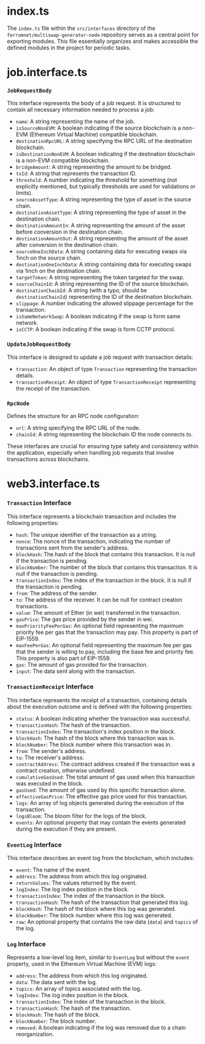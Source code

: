 # index.ts

The `index.ts` file within the `src/interfaces` directory of the `ferrumnet/multiswap-generator-node` repository serves as a central point for exporting modules. This file essentially organizes and makes accessible the defined modules in the project for periodic tasks.

# job.interface.ts

### `JobRequestBody`

This interface represents the body of a job request. It is structured to contain all necessary information needed to process a job:

- `name`: A string representing the name of the job.
- `isSourceNonEVM`: A boolean indicating if the source blockchain is a non-EVM (Ethereum Virtual Machine) compatible blockchain.
- `destinationRpcURL`: A string specifying the RPC URL of the destination blockchain.
- `isDestinationNonEVM`: A boolean indicating if the destination blockchain is a non-EVM compatible blockchain.
- `bridgeAmount`: A string representing the amount to be bridged.
- `txId`: A string that represents the transaction ID.
- `threshold`: A number indicating the threshold for something (not explicitly mentioned, but typically thresholds are used for validations or limits).
- `sourceAssetType`: A string representing the type of asset in the source chain.
- `destinationAssetType`: A string representing the type of asset in the destination chain.
- `destinationAmountIn`: A string representing the amount of the asset before conversion in the destination chain.
- `destinationAmountOut`: A string representing the amount of the asset after conversion in the destination chain.
- `sourceOneInchData`: A string containing data for executing swaps via 1inch on the source chain.
- `destinationOneInchData`: A string containing data for executing swaps via 1inch on the destination chain.
- `targetToken`: A string representing the token targeted for the swap.
- `sourceChainId`: A string representing the ID of the source blockchain.
- `destinationChaibId`: A string (with a typo, should be `destinationChainId`) representing the ID of the destination blockchain.
- `slippage`: A number indicating the allowed slippage percentage for the transaction.
- `isSameNetworkSwap`: A boolean indicating if the swap is form same network.
- `isCCTP`: A boolean indicating if the swap is form CCTP protocol.

### `UpdateJobRequestBody`

This interface is designed to update a job request with transaction details:

- `transaction`: An object of type `Transaction` representing the transaction details.
- `transactionReceipt`: An object of type `TransactionReceipt` representing the receipt of the transaction.

### `RpcNode`

Defines the structure for an RPC node configuration:

- `url`: A string specifying the RPC URL of the node.
- `chainId`: A string representing the blockchain ID the node connects to.

These interfaces are crucial for ensuring type safety and consistency within the application, especially when handling job requests that involve transactions across blockchains.

# web3.interface.ts

### `Transaction` Interface

This interface represents a blockchain transaction and includes the following properties:

- `hash`: The unique identifier of the transaction as a string.
- `nonce`: The nonce of the transaction, indicating the number of transactions sent from the sender's address.
- `blockHash`: The hash of the block that contains this transaction. It is null if the transaction is pending.
- `blockNumber`: The number of the block that contains this transaction. It is null if the transaction is pending.
- `transactionIndex`: The index of the transaction in the block. It is null if the transaction is pending.
- `from`: The address of the sender.
- `to`: The address of the receiver. It can be null for contract creation transactions.
- `value`: The amount of Ether (in wei) transferred in the transaction.
- `gasPrice`: The gas price provided by the sender in wei.
- `maxPriorityFeePerGas`: An optional field representing the maximum priority fee per gas that the transaction may pay. This property is part of EIP-1559.
- `maxFeePerGas`: An optional field representing the maximum fee per gas that the sender is willing to pay, including the base fee and priority fee. This property is also part of EIP-1559.
- `gas`: The amount of gas provided for the transaction.
- `input`: The data sent along with the transaction.

### `TransactionReceipt` Interface

This interface represents the receipt of a transaction, containing details about the execution outcome and is defined with the following properties:

- `status`: A boolean indicating whether the transaction was successful.
- `transactionHash`: The hash of the transaction.
- `transactionIndex`: The transaction's index position in the block.
- `blockHash`: The hash of the block where this transaction was in.
- `blockNumber`: The block number where this transaction was in.
- `from`: The sender's address.
- `to`: The receiver's address.
- `contractAddress`: The contract address created if the transaction was a contract creation, otherwise undefined.
- `cumulativeGasUsed`: The total amount of gas used when this transaction was executed in the block.
- `gasUsed`: The amount of gas used by this specific transaction alone.
- `effectiveGasPrice`: The effective gas price used for this transaction.
- `logs`: An array of log objects generated during the execution of the transaction.
- `logsBloom`: The bloom filter for the logs of the block.
- `events`: An optional property that may contain the events generated during the execution if they are present.

### `EventLog` Interface

This interface describes an event log from the blockchain, which includes:

- `event`: The name of the event.
- `address`: The address from which this log originated.
- `returnValues`: The values returned by the event.
- `logIndex`: The log index position in the block.
- `transactionIndex`: The index of the transaction in the block.
- `transactionHash`: The hash of the transaction that generated this log.
- `blockHash`: The hash of the block where this log was generated.
- `blockNumber`: The block number where this log was generated.
- `raw`: An optional property that contains the raw data (`data`) and `topics` of the log.

### `Log` Interface

Represents a low-level log item, similar to `EventLog` but without the `event` property, used in the Ethereum Virtual Machine (EVM) logs:

- `address`: The address from which this log originated.
- `data`: The data sent with the log.
- `topics`: An array of topics associated with the log.
- `logIndex`: The log index position in the block.
- `transactionIndex`: The index of the transaction in the block.
- `transactionHash`: The hash of the transaction.
- `blockHash`: The hash of the block.
- `blockNumber`: The block number.
- `removed`: A boolean indicating if the log was removed due to a chain reorganization.
